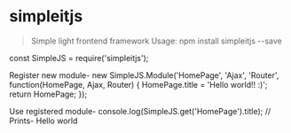 # simpleitjs
>Simple light frontend framework
Usage:
npm install simpleitjs --save

const SimpleJS = require('simpleitjs');

Register new module-
new SimpleJS.Module('HomePage', 'Ajax', 'Router', function(HomePage, Ajax, Router) {
    HomePage.title = 'Hello world!! :)';
    return HomePage;
});

Use registered module-
console.log(SimpleJS.get('HomePage').title);
// Prints- Hello world